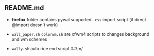 ## README.md 

- **firefox** folder contains pywal supported `.css` import script (if direct @import doesn't work)

- `wall_paper.sh` `colorwm.sh` are xfwm4 scripts to changes background and wm schemes

- `wally.sh` auto rice end script ##\m/ 
